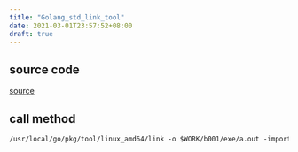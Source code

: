 ```yaml
---
title: "Golang_std_link_tool"
date: 2021-03-01T23:57:52+08:00
draft: true
---
```

## source code
[source](https://github.com/golang/go/tree/5ff7ec98b7727b3641df25200345b1aa50b6ff35/src/cmd/link)

## call method

```txt
/usr/local/go/pkg/tool/linux_amd64/link -o $WORK/b001/exe/a.out -importcfg $WORK/b001/importcfg.link -buildmode=exe -buildid=xVMoAhwRUOst2Fffg7Si/UxMFkVyKKQyail0twVs9/msPDJCN0yCS2r2NLbqTd/xVMoAhwRUOst2Fffg7Si -extld=gcc $WORK/b001/_pkg_.a


```
